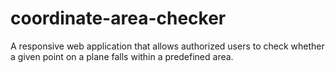 # coordinate-area-checker
A responsive web application that allows authorized users to check whether a given point on a plane falls within a predefined area.
